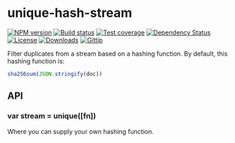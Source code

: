 
# unique-hash-stream

[![NPM version][npm-image]][npm-url]
[![Build status][travis-image]][travis-url]
[![Test coverage][coveralls-image]][coveralls-url]
[![Dependency Status][david-image]][david-url]
[![License][license-image]][license-url]
[![Downloads][downloads-image]][downloads-url]
[![Gittip][gittip-image]][gittip-url]

Filter duplicates from a stream based on a hashing function.
By default, this hashing function is:

```js
sha256sum(JSON.stringify(doc))
```

## API

### var stream = unique([fn])

Where you can supply your own hashing function.

[gitter-image]: https://badges.gitter.im/stream-utils/unique-hash-stream.png
[gitter-url]: https://gitter.im/stream-utils/unique-hash-stream
[npm-image]: https://img.shields.io/npm/v/unique-hash-stream.svg?style=flat-square
[npm-url]: https://npmjs.org/package/unique-hash-stream
[github-tag]: http://img.shields.io/github/tag/stream-utils/unique-hash-stream.svg?style=flat-square
[github-url]: https://github.com/stream-utils/unique-hash-stream/tags
[travis-image]: https://img.shields.io/travis/stream-utils/unique-hash-stream.svg?style=flat-square
[travis-url]: https://travis-ci.org/stream-utils/unique-hash-stream
[coveralls-image]: https://img.shields.io/coveralls/stream-utils/unique-hash-stream.svg?style=flat-square
[coveralls-url]: https://coveralls.io/r/stream-utils/unique-hash-stream
[david-image]: http://img.shields.io/david/stream-utils/unique-hash-stream.svg?style=flat-square
[david-url]: https://david-dm.org/stream-utils/unique-hash-stream
[license-image]: http://img.shields.io/npm/l/unique-hash-stream.svg?style=flat-square
[license-url]: LICENSE
[downloads-image]: http://img.shields.io/npm/dm/unique-hash-stream.svg?style=flat-square
[downloads-url]: https://npmjs.org/package/unique-hash-stream
[gittip-image]: https://img.shields.io/gratipay/jonathanong.svg?style=flat-square
[gittip-url]: https://gratipay.com/jonathanong/
